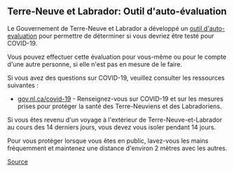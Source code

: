 ## Terre-Neuve et Labrador: Outil d'auto-évaluation

Le Gouvernement de Terre-Neuve et Labrador a développé un [outil d'auto-evaluation](https://www.811healthline.ca/covid-19-self-assessment/) pour permettre de déterminer si vous devriez être testé pour COVID-19.

Vous pouvez effectuer cette évaluation pour vous-même ou pour le compte d'une autre personne, si elle n'est pas en mesure de le faire.

Si vous avez des questions sur COVID-19, veuillez consulter les ressources suivantes :

- [gov.nl.ca/covid-19](https://www.gov.nl.ca/covid-19/fr/ressources/) - Renseignez-vous sur COVID-19 et sur les mesures prises pour protéger la santé des Terre-Neuviens et des Labradoriens.

Si vous êtes revenu d'un voyage à l'extérieur de Terre-Neuve-et-Labrador au cours des 14 derniers jours, vous devez vous isoler pendant 14 jours.

Pour vous protéger lorsque vous êtes en public, lavez-vous les mains fréquemment et maintenez une distance d'environ 2 mètres avec les autres.

[Source](https://www.811healthline.ca/covid-19-self-assessment/)
